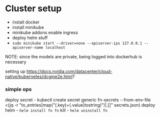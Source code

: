 # Cluster setup

- install docker
- install minikube
- minikube addons enable ingress
- deploy helm stuff
- `sudo minikube start --driver=none --apiserver-ips 127.0.0.1 --apiserver-name localhost`

NOTE: since the models are private, being logged into dockerhub is necessary

setting up https://docs.nvidia.com/datacenter/cloud-native/kubernetes/dcgme2e.html?


### simple ops

deploy secret - kubectl create secret generic fn-secrets --from-env-file <(jq -r "to_entries|map(\"\(.key)=\(.value|tostring)\")|.[]" secrets.json)
deploy helm - `helm install fn fn`
kill - `helm uninstall fn`
